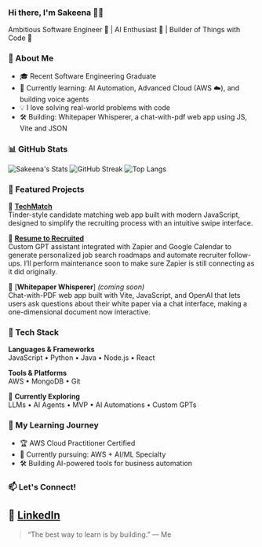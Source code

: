 ### Hi there, I'm Sakeena 👋🏽
Ambitious Software Engineer 🙌 | AI Enthusiast 🤖 | Builder of Things with Code 🧱

### 🚀 About Me
- 🎓 Recent Software Engineering Graduate
- 🌱 Currently learning: AI Automation, Advanced Cloud (AWS ☁️), and building voice agents
- 💡 I love solving real-world problems with code
- 🛠️ Building: Whitepaper Whisperer, a chat-with-pdf web app using JS, Vite and JSON

### 📊 GitHub Stats
![Sakeena's Stats](https://github-readme-stats.vercel.app/api?username=SakeenaRashid&show_icons=true&theme=radical)
![GitHub Streak](https://streak-stats.demolab.com/?user=SakeenaRashid&theme=radical)
![Top Langs](https://github-readme-stats.vercel.app/api/top-langs/?username=SakeenaRashid&layout=compact&theme=radical)


### 📂 Featured Projects
💼 [**TechMatch**](https://techmatch-app-hire-me.s3.amazonaws.com/index.html)  
Tinder-style candidate matching web app built with modern JavaScript, designed to simplify the recruiting process with an intuitive swipe interface.

🎯 [**Resume to Recruited**](https://chatgpt.com/g/g-RkobfxgBE-resume-to-recruited)  
Custom GPT assistant integrated with Zapier and Google Calendar to generate personalized job search roadmaps and automate recruiter follow-ups. I’ll perform maintenance soon to make sure Zapier is still connecting as it did originally.

📄 [**Whitepaper Whisperer**] *(coming soon)*  
Chat-with-PDF web app built with Vite, JavaScript, and OpenAI that lets users ask questions about their white paper via a chat interface, making a one-dimensional document now interactive.


### 🧰 Tech Stack
**Languages & Frameworks**  
JavaScript  •  Python  •  Java  •  Node.js  •  React  

**Tools & Platforms**  
AWS  •  MongoDB  •  Git  

🎯 **Currently Exploring**  
LLMs  •  AI Agents  •  MVP  •  AI Automations  •  Custom GPTs

### 🧠 My Learning Journey
- 🏆 AWS Cloud Practitioner Certified
- 🦾 Currently pursuing: AWS + AI/ML Specialty
- 🛠️ Building AI-powered tools for business automation

### 📫 Let's Connect!
🤝 [LinkedIn](https://www.linkedin.com/in/sakeenarashid/)  
---

> “The best way to learn is by building.” — Me
